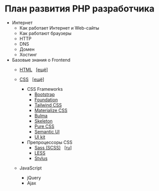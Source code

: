 # План развития PHP разработчика

* Интернет
	* Как работает Интернет и Web-сайты
	* Как работают браузеры
	* HTTP
	* DNS
	* Домен
	* Хостинг
* Базовые знания о Frontend
	* [HTML](http://htmlbook.ru/) &nbsp;&nbsp;[[ещё]](https://htmlbase.ru/)
	* [CSS](http://htmlbook.ru/) &nbsp;&nbsp;[[ещё]](https://htmlbase.ru/)
		* CSS Frameworks
			* [Bootstrap](https://getbootstrap.com/)
			* [Foundation](https://get.foundation/)
			* [Tailwind CSS](https://tailwindcss.com/)
			* [Materialize CSS](https://materializecss.com/)
			* [Bulma](https://bulma.io/)
			* [Skeleton](http://getskeleton.com/)
			* [Pure CSS](https://purecss.io/)
			* [Semantic UI](https://semantic-ui.com/)
			* [UI kit](http://getuikit.com/)
		* Препроцессоры CSS
			* [Sass (SCSS)](https://sass-lang.com/) &nbsp;&nbsp;[[ru]](https://sass-scss.ru/)
			* [LESS](http://lesscss.org/)
			* [Stylus](https://stylus-lang.com/)

	* JavaScript
		* jQuery
		* Ajax
